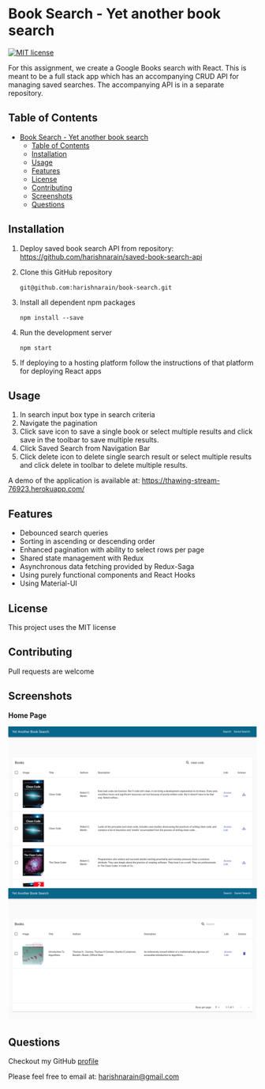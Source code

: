 # Book Search - Yet another book search

[![MIT license](https://img.shields.io/badge/License-MIT-blue.svg)](https://opensource.org/licenses/MIT)

For this assignment, we create a Google Books search with React. This is meant to be a full stack app which has an accompanying CRUD API for managing saved searches. The accompanying API is in a separate repository.

## Table of Contents

- [Book Search - Yet another book search](#book-search---yet-another-book-search)
  - [Table of Contents](#table-of-contents)
  - [Installation](#installation)
  - [Usage](#usage)
  - [Features](#features)
  - [License](#license)
  - [Contributing](#contributing)
  - [Screenshots](#screenshots)
  - [Questions](#questions)

## Installation

1. Deploy saved book search API from repository: https://github.com/harishnarain/saved-book-search-api

2. Clone this GitHub repository

   ```
   git@github.com:harishnarain/book-search.git
   ```

3. Install all dependent npm packages

   ```
   npm install --save
   ```

4. Run the development server

   ```
   npm start
   ```

5. If deploying to a hosting platform follow the instructions of that platform for deploying React apps

## Usage

1. In search input box type in search criteria
2. Navigate the pagination
3. Click save icon to save a single book or select multiple results and click save in the toolbar to save multiple results.
4. Click Saved Search from Navigation Bar
5. Click delete icon to delete single search result or select multiple results and click delete in toolbar to delete multiple results.

A demo of the application is available at: https://thawing-stream-76923.herokuapp.com/

## Features

- Debounced search queries
- Sorting in ascending or descending order
- Enhanced pagination with ability to select rows per page
- Shared state management with Redux
- Asynchronous data fetching provided by Redux-Saga
- Using purely functional components and React Hooks
- Using Material-UI

## License

This project uses the MIT license

## Contributing

Pull requests are welcome

## Screenshots

**Home Page**

![BookSearch1](https://github.com/harishnarain/book-search/blob/main/booksearch1.png?raw=true)
![BookSearch2](https://github.com/harishnarain/book-search/blob/main/booksearch2.png?raw=true)

## Questions

Checkout my GitHub [profile](https://github.com/harishnarain)

Please feel free to email at: <harishnarain@gmail.com>
